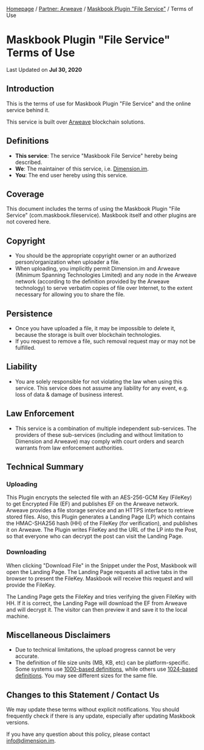 [Homepage](../../) / [Partner: Arweave](../) / [Maskbook Plugin "File Service"](./) / Terms of Use

# Maskbook Plugin "File Service"<br>Terms of Use

Last Updated on **Jul 30, 2020**

## Introduction

This is the terms of use for Maskbook Plugin "File Service" and the online service behind it.

This service is built over [Arweave](https://arweave.org) blockchain solutions.

## Definitions

- **This service**: The service "Maskbook File Service" hereby being described.
- **We**: The maintainer of this service, i.e. [Dimension.im](https://dimension.im/).
- **You**: The end user hereby using this service.

## Coverage

This document includes the terms of using the Maskbook Plugin "File Service" (com.maskbook.fileservice). Maskbook itself and other plugins are not covered here.

## Copyright

- You should be the appropriate copyright owner or an authorized person/organization when uploader a file.
- When uploading, you implicitly permit Dimension.im and Arweave (Minimum Spanning Technologies Limited) and any node in the Arweave network (according to the definition provided by the Arweave technology) to serve verbatim copies of file over Internet, to the extent necessary for allowing you to share the file.

## Persistence

- Once you have uploaded a file, it may be impossible to delete it, because the storage is built over blockchain technologies.
- If you request to remove a file, such removal request may or may not be fulfilled.

## Liability

- You are solely responsible for not violating the law when using this service. This service does not assume any liability for any event, e.g. loss of data & damage of business interest.

## Law Enforcement

- This service is a combination of multiple independent sub-services. The providers of these sub-services (including and without limitation to Dimension and Arweave) may comply with court orders and search warrants from law enforcement authorities.

## Technical Summary

### Uploading

This Plugin encrypts the selected file with an AES-256-GCM Key (FileKey) to get Encrypted File (EF) and publishes EF on the Arweave network. Arweave provides a file storage service and an HTTPS interface to retrieve stored files. Also, this Plugin generates a Landing Page (LP) which contains the HMAC-SHA256 hash (HH) of the FileKey (for verification), and publishes it on Arweave. The Plugin writes FileKey and the URL of the LP into the Post, so that everyone who can decrypt the post can visit the Landing Page.

### Downloading

When clicking "Download File" in the Snippet under the Post, Maskbook will open the Landing Page. The Landing Page requests all active tabs in the browser to present the FileKey. Maskbook will receive this request and will provide the FileKey.

The Landing Page gets the FileKey and tries verifying the given FileKey with HH. If it is correct, the Landing Page will download the EF from Arweave and will decrypt it. The visitor can then preview it and save it to the local machine.

## Miscellaneous Disclaimers

- Due to technical limitations, the upload progress cannot be very accurate.
- The definition of file size units (MB, KB, etc) can be platform-specific. Some systems use [1000-based definitions](https://en.wikipedia.org/wiki/Metric_prefix), while others use [1024-based definitions](https://en.wikipedia.org/wiki/Binary_prefix). You may see different sizes for the same file.

## Changes to this Statement / Contact Us

We may update these terms without explicit notifications. You should frequently check if there is any update, especially after updating Maskbook versions.

If you have any question about this policy, please contact [info@dimension.im](mailto:info@dimension.im).
